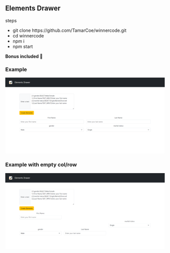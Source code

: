 <h2>Elements Drawer</h2>

<div>steps</div>
<ul>
<li>git clone https://github.com/TamarCoe/winnercode.git</li>
<li>cd winnercode</li>
<li>npm i</li>
<li>npm start</li>

</ul>

<b>Bonus included 🤙</b>

<h3>Example</h3>
<img src="./src/_assests/example1.png">
<h3>Example with empty col/row</h3>
<img src="./src/_assests/example2.png">

